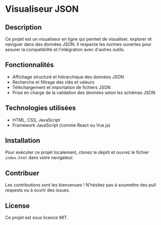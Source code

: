 # Visualiseur JSON

## Description
Ce projet est un visualiseur en ligne qui permet de visualiser, explorer et naviguer dans des données JSON. Il respecte les normes ouvertes pour assurer la compatibilité et l'intégration avec d'autres outils.

## Fonctionnalités
- Affichage structuré et hiérarchique des données JSON
- Recherche et filtrage des clés et valeurs
- Téléchargement et importation de fichiers JSON
- Prise en charge de la validation des données selon les schémas JSON

## Technologies utilisées
- HTML, CSS, JavaScript
- Framework JavaScript (comme React ou Vue.js)

## Installation
Pour exécuter ce projet localement, clonez le dépôt et ouvrez le fichier `index.html` dans votre navigateur.

## Contribuer
Les contributions sont les bienvenues ! N'hésitez pas à soumettre des pull requests ou à ouvrir des issues.

## License
Ce projet est sous licence MIT.
